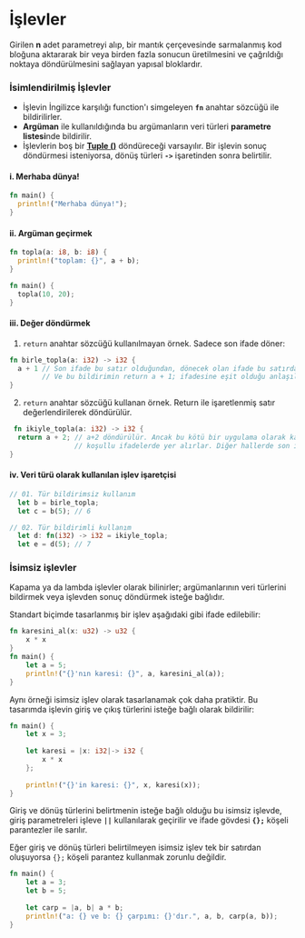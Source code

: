 # İşlevler
Girilen **n** adet parametreyi alıp, bir mantık çerçevesinde sarmalanmış kod bloğuna aktararak bir veya birden fazla sonucun üretilmesini ve çağrıldığı noktaya döndürülmesini sağlayan yapısal bloklardır.

### İsimlendirilmiş İşlevler
- İşlevin İngilizce karşılığı function'ı simgeleyen **`fn`** anahtar sözcüğü ile bildirilirler.
- **Argüman** ile kullanıldığında bu argümanların veri türleri **parametre listesi**nde bildirilir.
- İşlevlerin boş bir **[Tuple ()](https://github.com/rust-lang-tr/dokuman/blob/master/rust-programlama-diline-giris/ilk-adim/ilkeller.md#viii-%C3%A7okuzlular)** döndüreceği varsayılır. Bir işlevin sonuç döndürmesi isteniyorsa, dönüş türleri **`->`** işaretinden sonra belirtilir.

#### i. Merhaba dünya!

```Rust
fn main() { 
  println!("Merhaba dünya!"); 
}
````

#### ii. Argüman geçirmek

```Rust
fn topla(a: i8, b: i8) { 
  println!("toplam: {}", a + b); 
}

fn main() {
  topla(10, 20);
}
````

#### iii. Değer döndürmek
01. `return` anahtar sözcüğü kullanılmayan örnek. Sadece son ifade döner:
```Rust
fn birle_topla(a: i32) -> i32 { 
  a + 1	// Son ifade bu satır olduğundan, dönecek olan ifade bu satırdadır. Son satırda noktalı virgül aranmaz. 
        // Ve bu bildirimin return a + 1; ifadesine eşit olduğu anlaşılır. 
} 
````
02. `return` anahtar sözcüğü kullanan örnek. Return ile işaretlenmiş satır değerlendirilerek döndürülür.
```Rust
 fn ikiyle_topla(a: i32) -> i32 { 
  return a + 2; // a+2 döndürülür. Ancak bu kötü bir uygulama olarak kabul edilir. Bu tür kullanımlar genellikle  
                // koşullu ifadelerde yer alırlar. Diğer hallerde son ifade yöntemi tercih edilmelidir
}
````

#### iv. Veri türü olarak kullanılan işlev işaretçisi

```Rust
// 01. Tür bildirimsiz kullanım 
  let b = birle_topla; 
  let c = b(5); // 6 

// 02. Tür bildirimli kullanım 
  let d: fn(i32) -> i32 = ikiyle_topla; 
  let e = d(5); // 7
````

### İsimsiz işlevler
Kapama ya da lambda işlevler olarak bilinirler; argümanlarının veri türlerini bildirmek veya işlevden sonuç döndürmek isteğe bağlıdır.

Standart biçimde tasarlanmış bir işlev aşağıdaki gibi ifade edilebilir:

```Rust
fn karesini_al(x: u32) -> u32 {
    x * x
}
fn main() {
    let a = 5;
    println!("{}'nın karesi: {}", a, karesini_al(a));  
} 
````

Aynı örneği isimsiz işlev olarak tasarlanamak çok daha pratiktir. Bu tasarımda işlevin giriş ve çıkış türlerini isteğe bağlı olarak bildirilir:

```Rust
fn main() {
    let x = 3;
    
    let karesi = |x: i32|-> i32 {
        x * x
    };
    
    println!("{}'in karesi: {}", x, karesi(x));
}
````
Giriş ve dönüş türlerini belirtmenin isteğe bağlı olduğu bu isimsiz işlevde, giriş parametreleri işleve **`||`** kullanılarak geçirilir ve ifade gövdesi **`{};`** köşeli parantezler ile sarılır.

Eğer giriş ve dönüş türleri belirtilmeyen isimsiz işlev tek bir satırdan oluşuyorsa `{};` köşeli parantez kullanmak zorunlu değildir.

```Rust
fn main() {
    let a = 3;
    let b = 5;
    
    let carp = |a, b| a * b;
    println!("a: {} ve b: {} çarpımı: {}'dır.", a, b, carp(a, b));
}
````
